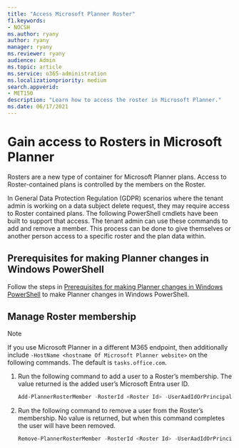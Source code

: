 ```yaml
---
title: "Access Microsoft Planner Roster"
f1.keywords:
- NOCSH
ms.author: ryany
author: ryany
manager: ryany
ms.reviewer: ryany
audience: Admin
ms.topic: article
ms.service: o365-administration
ms.localizationpriority: medium
search.appverid:
- MET150
description: "Learn how to access the roster in Microsoft Planner."
ms.date: 06/17/2021
---
```


# Gain access to Rosters in Microsoft Planner

Rosters are a new type of container for Microsoft Planner plans. Access to Roster-contained plans is controlled by the members on the Roster.

In General Data Protection Regulation (GDPR) scenarios where the tenant admin is working on a data subject delete request, they may require access to Roster contained plans. The following PowerShell cmdlets have been built to support that access. The tenant admin can use these commands to add and remove a member. This process can be done to give themselves or another person access to a specific roster and the plan data within.

## Prerequisites for making Planner changes in Windows PowerShell

Follow the steps in [Prerequisites for making Planner changes in Windows PowerShell](prerequisites-for-powershell.md) to make Planner changes in Windows PowerShell.

## Manage Roster membership

 > [!Note]
 > If you use Microsoft Planner in a different M365 endpoint, then additionally include `-HostName <hostname Of Microsoft Planner website>` on the following commands. The default is `tasks.office.com`.

1. Run the following command to add a user to a Roster’s membership. The value returned is the added user’s Microsoft Entra user ID.

     ```PowerShell
     Add-PlannerRosterMember -RosterId <Roster Id> -UserAadIdOrPrincipalName "<User’s AAD ID or UPN>"
     ```

2. Run the following command to remove a user from the Roster’s membership. No value is returned, but when this command completes the user will have been removed.  

     ```PowerShell
     Remove-PlannerRosterMember -RosterId <Roster Id> -UserAadIdOrPrincipalName "<User’s AAD ID or UPN>"
     ```
